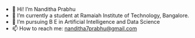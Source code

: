 - 👋 Hi! I’m Nanditha Prabhu
- 🌱 I’m currently a student at Ramaiah Institute of Technology, Bangalore.
- 👀 I’m pursuing B E in Artificial Intelligence and Data Science
- 📫 How to reach me: nanditha7prabhu@gmail.com

<!---
Nanditha-Prabhu/Nanditha-Prabhu is a ✨ special ✨ repository because its `README.md` (this file) appears on your GitHub profile.
You can click the Preview link to take a look at your changes.
--->
